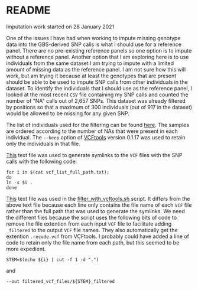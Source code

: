 # README
Imputation work started on 28 January 2021

One of the issues I have had when working to impute missing genotype data into the GBS-derived SNP calls is what I should use for a reference panel. There are no pre-existing reference panels so one option is to impute without a reference panel. Another option that I am exploring here is to use individuals from the same dataset I am trying to impute with a limited amount of missing data as the reference panel. I am not sure how this will work, but am trying it because at least the genotypes that are present should be able to be used to impute SNP calls from other individuals in the dataset. To identify the individuals that I should use as the reference panel, I looked at the most recent ```CSV``` file containing my SNP calls and counted the number of "NA" calls out of 2,657 SNPs. This dataset was already filtered by positions so that a maximum of 300 individuals (out of 917 in the dataset) would be allowed to be missing for any given SNP.

The list of individuals used for the filtering can be found [here](samples_to_keep_for_ref_panel_fewer_than_200_missing.txt). The samples are ordered according to the number of NAs that were present in each individual. The ```--keep``` option of [VCFtools](http://vcftools.sourceforge.net/index.html) version 0.1.17 was used to retain only the individuals in that file.

[This](vcf_list_full_path.txt) text file was used to generate symlinks to the ```VCF``` files with the SNP calls with the following code:
```
for i in $(cat vcf_list_full_path.txt); 
do 
ln -s $i .
done
```

[This](vcf_list_short.txt) text file was used in the [filter_with_vcftools.sh](filter_with_vcftools.sh) script. It differs from the above text file because each line only contains the file name of each ```VCF``` file rather than the full path that was used to generate the symlinks. We need the different files because the script uses the following bits of code to remove the file extention from each input ```VCF``` file to facilitate adding ```_filtered``` to the output ```VCF``` file names. They also automatically get the extention ```.recode.vcf``` from VCFtools. I probably could have added a line of code to retain only the file name from each path, but this seemed to be more expedient.
```
STEM=$(echo ${i} | cut -f 1 -d ".")
```
and
```
--out filtered_vcf_files/${STEM}_filtered
```
